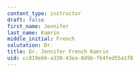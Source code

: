 ```yaml
---
content_type: instructor
draft: false
first_name: Jennifer
last_name: Kamrin
middle_initial: French
salutation: Dr.
title: Dr. Jennifer French Kamrin
uid: cc819e66-a330-43ea-8d9b-f64fed55a1f8
---
```

